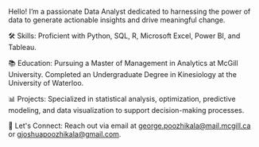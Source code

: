 
Hello! I’m a passionate Data Analyst dedicated to harnessing the power of data to generate actionable insights and drive meaningful change.

🛠️ Skills: Proficient with Python, SQL, R, Microsoft Excel, Power BI, and Tableau.

📚 Education: Pursuing a Master of Management in Analytics at McGill University. Completed an Undergraduate Degree in Kinesiology at the University of Waterloo.

📊 Projects: Specialized in statistical analysis, optimization, predictive modeling, and data visualization to support decision-making processes.

🤝 Let's Connect:  Reach out via email at george.poozhikala@mail.mcgill.ca or gjoshuapoozhikala@gmail.com.


